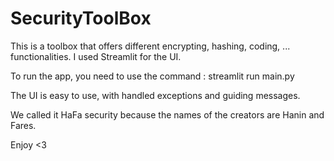 # SecurityToolBox
This is a toolbox that offers different encrypting, hashing, coding, ... functionalities. I used Streamlit for the UI.

To run the app, you need to use the command : streamlit run main.py

The UI is easy to use, with handled exceptions and guiding messages.

We called it HaFa security because the names of the creators are Hanin and Fares.

Enjoy <3
